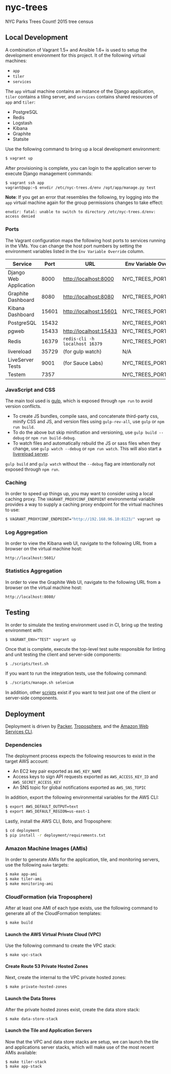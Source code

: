 nyc-trees
=========

NYC Parks Trees Count! 2015 tree census

## Local Development

A combination of Vagrant 1.5+ and Ansible 1.6+ is used to setup the development environment for this project. It of the following virtual machines:

- `app`
- `tiler`
- `services`

The `app` virtual machine contains an instance of the Django application, `tiler` contains a tiling server, and `services` contains shared resources of `app` and `tiler`:

- PostgreSQL
- Redis
- Logstash
- Kibana
- Graphite
- Statsite

Use the following command to bring up a local development environment:

```bash
$ vagrant up
```

After provisioning is complete, you can login to the application server to execute Django management commands:

```bash
$ vagrant ssh app
vagrant@app:~$ envdir /etc/nyc-trees.d/env /opt/app/manage.py test
```

**Note**: If you get an error that resembles the following, try logging into the `app` virtual machine again for the group permissions changes to take effect:

```
envdir: fatal: unable to switch to directory /etc/nyc-trees.d/env: access denied
```

### Ports

The Vagrant configuration maps the following host ports to services
running in the VMs. You can change the host port numbers by setting
the environment variables listed in the ``Env Variable Override``
column.

Service                | Port  | URL                                              | Env Variable Override
---------------------- | ----- | ------------------------------------------------ | ---------------------
Django Web Application | 8000  | [http://localhost:8000](http://localhost:8000)   | NYC_TREES_PORT_8000
Graphite Dashboard     | 8080  | [http://localhost:8080](http://localhost:8080)   | NYC_TREES_PORT_8080
Kibana Dashboard       | 15601 | [http://localhost:15601](http://localhost:15601) | NYC_TREES_PORT_5601
PostgreSQL             | 15432 |                                                  | NYC_TREES_PORT_5432
pgweb                  | 15433 | [http://localhost:15433](http://localhost:15433) | NYC_TREES_PORT_5433
Redis                  | 16379 | `redis-cli -h localhost 16379`                   | NYC_TREES_PORT_6379
livereload             | 35729 | (for gulp watch)                                 | N/A
LiveServer Tests       | 9001  | (for Sauce Labs)                                 | NYC_TREES_PORT_9001
Testem                 | 7357  |                                                  | NYC_TREES_PORT_7357


### JavaScript and CSS

The main tool used is [gulp](http://gulpjs.com/), which is exposed through `npm run` to avoid version conflicts.

 - To create JS bundles, compile sass, and concatenate third-party css, minify CSS and JS, and version files using `gulp-rev-all`, use `gulp` or `npm run build`.
 - To do the above but skip minification and versioning, use `gulp build --debug` or `npm run build-debug`.
 - To watch files and automatically rebuild the JS or sass files when they change, use `gulp watch --debug` or `npm run watch`.  This will also start a [livereload server](http://livereload.com/).

`gulp build` and `gulp watch` without the `--debug` flag are intentionally not exposed through `npm run`.

### Caching

In order to speed up things up, you may want to consider using a local caching proxy. The `VAGRANT_PROXYCONF_ENDPOINT` environmental variable provides a way to supply a caching proxy endpoint for the virtual machines to use:

```bash
$ VAGRANT_PROXYCONF_ENDPOINT="http://192.168.96.10:8123/" vagrant up
```

### Log Aggregation

In order to view the Kibana web UI, navigate to the following URL from a browser on the virtual machine host:

```
http://localhost:5601/
```

### Statistics Aggregation

In order to view the Graphite Web UI, navigate to the following URL from a browser on the virtual machine host:

```
http://localhost:8080/
```

## Testing

In order to simulate the testing environment used in CI, bring up the testing environment with:

```
$ VAGRANT_ENV="TEST" vagrant up
```

Once that is complete, execute the top-level test suite responsible for linting and unit testing the client and server-side components:

```bash
$ ./scripts/test.sh
```

If you want to run the integration tests, use the following command:

```bash
$ ./scripts/manage.sh selenium
```

In addition, other [scripts](scripts/) exist if you want to test just one of the client or server-side components.

## Deployment

Deployment is driven by [Packer](https://www.packer.io), [Troposphere](https://github.com/cloudtools/troposphere), and the [Amazon Web Services CLI](http://aws.amazon.com/cli/).

### Dependencies

The deployment process expects the following resources to exist in the target AWS account:

- An EC2 key pair exported as `AWS_KEY_NAME`
- Access keys to sign API requests exported as `AWS_ACCESS_KEY_ID` and `AWS_SECRET_ACCESS_KEY`
- An SNS topic for global notifications exported as `AWS_SNS_TOPIC`

In addition, export the following environmental variables for the AWS CLI:

```bash
$ export AWS_DEFAULT_OUTPUT=text
$ export AWS_DEFAULT_REGION=us-east-1
```

Lastly, install the AWS CLI, Boto, and Troposphere:

```bash
$ cd deployment
$ pip install -r deployment/requirements.txt
```

### Amazon Machine Images (AMIs)

In order to generate AMIs for the application, tile, and monitoring servers, use the following `make` targets:

```bash
$ make app-ami
$ make tiler-ami
$ make monitoring-ami
```

### CloudFormation (via Troposphere)

After at least one AMI of each type exists, use the following command to generate all of the CloudFormation templates:

```bash
$ make build
```

#### Launch the AWS Virtual Private Cloud (VPC)

Use the following command to create the VPC stack:

```
$ make vpc-stack
```

#### Create Route 53 Private Hosted Zones

Next, create the internal to the VPC private hosted zones:

```bash
$ make private-hosted-zones
```

#### Launch the Data Stores

After the private hosted zones exist, create the data store stack:

```
$ make data-store-stack
```

#### Launch the Tile and Application Servers

Now that the VPC and data store stacks are setup, we can launch the tile and applications server stacks, which will make use of the most recent AMIs available:

```
$ make tiler-stack
$ make app-stack
```
